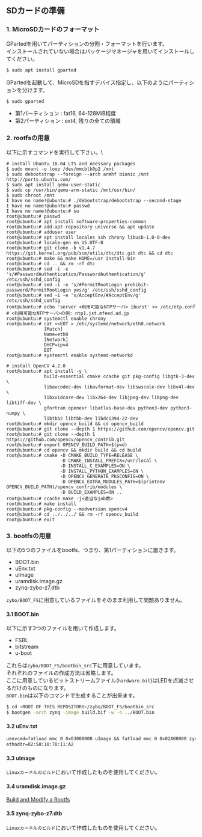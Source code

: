 ## SDカードの準備
### 1. MicroSDカードのフォーマット
GPartedを用いてパーティションの分割・フォーマットを行います。\
インストールされていない場合はパッケージマネージャを用いてインストールしてください。

``` sh
$ sudo apt install gparted
```

GPartedを起動して、MicroSDを指すデバイス指定し、以下のようにパーティションを分けます。

``` sh
$ sudo gparted
```

- 第1パーティション : fat16, 64-128MiB程度
- 第2パーティション : ext4,  残りの全ての領域

### 2. rootfsの用意
以下に示すコマンドを実行して下さい。\

```
# install Ubuntu 18.04 LTS and neessary packages
$ sudo mount -o loop /dev/mmcblk0p2 /mnt
$ sudo debootstrap --foreign --arch armhf bionic /mnt http://ports.ubuntu.com/
$ sudo apt install qemu-user-static
$ sudo cp /usr/bin/qemu-arm-static /mnt/usr/bin/
$ sudo chroot /mnt
I have no name!@ubuntu:# ./debootstrap/debootstrap --second-stage
I have no name!@ubuntu:# passwd
I have no name!@ubuntu:# su
root@ubuntu:# passwd
root@ubuntu:# apt install software-properties-common
root@ubuntu:# add-apt-repository universe && apt update
root@ubuntu:# adduser user
root@ubuntu:# apt install locales ssh chrony libusb-1.0-0-dev
root@ubuntu:# locale-gen en_US.UTF-8
root@ubuntu:# git clone -b v1.4.7 https://git.kernel.org/pub/scm/utils/dtc/dtc.git dtc && cd dtc
root@ubuntu:# make && make HOME=/usr install-bin
root@ubuntu:# cd .. && rm -rf dtc
root@ubuntu:# sed -i -e 's/#PasswordAuthentication/PasswordAuthentication/g' /etc/ssh/sshd_config
root@ubuntu:# sed -i -e 's/#PermitRootLogin prohibit-password/PermitRootLogin yes/g' /etc/ssh/sshd_config
root@ubuntu:# sed -i -e 's/AcceptEnv/#AcceptEnv/g' /etc/ssh/sshd_config
root@ubuntu:# echo 'server <利用可能なNTPサーバ> iburst' >> /etc/ntp.conf # <利用可能なNTPサーバ>の例: ntp1.jst.mfeed.ad.jp
root@ubuntu:# systemctl enable chrony
root@ubuntu:# cat <<EOT > /etc/systemd/network/eth0.network
              [Match]
              Name=eth0
              [Network]
              DHCP=ipv4
              EOT
root@ubuntu:# systemctl enable systemd-networkd

# install OpenCV 4.2.0
root@ubuntu:# apt install -y \
              build-essential cmake ccache git pkg-config libgtk-3-dev \
              libavcodec-dev libavformat-dev libswscale-dev libv4l-dev \
              libxvidcore-dev libx264-dev libjpeg-dev libpng-dev libtiff-dev \
              gfortran openexr libatlas-base-dev python3-dev python3-numpy \
              libtbb2 libtbb-dev libdc1394-22-dev
root@ubuntu:# mkdir opencv_build && cd opencv_build
root@ubuntu:# git clone --depth 1 https://github.com/opencv/opencv.git
root@ubuntu:# git clone --depth 1 https://github.com/opencv/opencv_contrib.git
root@ubuntu:# export OPENCV_BUILD_PATH=$(pwd)
root@ubuntu:# cd opencv && mkdir build && cd build
root@ubuntu:# cmake -D CMAKE_BUILD_TYPE=RELEASE \
                    -D CMAKE_INSTALL_PREFIX=/usr/local \
                    -D INSTALL_C_EXAMPLES=ON \
                    -D INSTALL_PYTHON_EXAMPLES=ON \
                    -D OPENCV_GENERATE_PKGCONFIG=ON \
                    -D OPENCV_EXTRA_MODULES_PATH=$(printenv OPENCV_BUILD_PATH)/opencv_contrib/modules \
                    -D BUILD_EXAMPLES=ON ..
root@ubuntu:# ccache make -j<適当なjob数>
root@ubuntu:# make install
root@ubuntu:# pkg-config --modversion opencv4
root@ubuntu:# cd ../../../ && rm -rf opencv_build
root@ubuntu:# exit
```

### 3. bootfsの用意
以下の5つのファイルをbootfs、つまり、第1パーティションに置きます。

- BOOT.bin
- uEnv.txt
- uImage
- uramdisk.image.gz
- zynq-zybo-z7.dtb

`zybo/BOOT_FS`に用意しているファイルをそのまま利用して問題ありません。

#### 3.1 BOOT.bin
以下に示す3つのファイルを用いて作成します。

- FSBL
- bitstream
- u-boot

これらは`zybo/BOOT_FS/bootbin_src`下に用意しています。\
それぞれのファイルの作成方法は省略します。\
ここに用意しているビットストリームファイル(`hardware.bit`)はLEDを点滅させるだけのものになります。\
`BOOT.bin`は以下のコマンドで生成することが出来ます。

``` sh
$ cd <ROOT OF THIS REPOSITORY>/zybo/BOOT_FS/bootbin_src
$ bootgen -arch zynq -image build.bif -w -o ../BOOT.bin
```

#### 3.2 uEnv.txt
``` txt
uenvcmd=fatload mmc 0 0x03000000 uImage && fatload mmc 0 0x02A00000 zynq-zybo-z7.dtb && bootm 0x03000000 - 0x02A00000
ethaddr=02:50:10:70:11:A2
```

#### 3.3 uImage
`Linuxカーネルのビルド`において作成したものを使用してください。

#### 3.4 uramdisk.image.gz
[Build and Modify a Rootfs](https://xilinx-wiki.atlassian.net/wiki/spaces/A/pages/18842473/Build+and+Modify+a+Rootfs)

#### 3.5 zynq-zybo-z7.dtb
`Linuxカーネルのビルド`において作成したものを使用してください。
